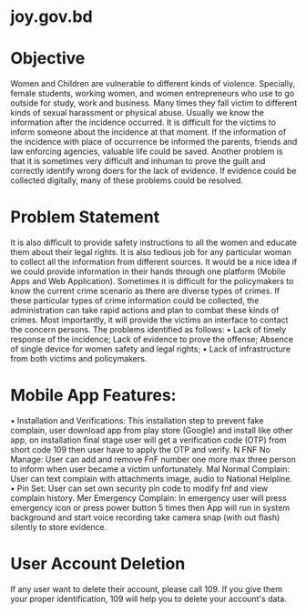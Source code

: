 # joy.gov.bd

# Objective
Women and Children are vulnerable to different kinds of violence. Specially, female students, working women, and women entrepreneurs who use to go outside for study, work and business. Many times they fall victim to different kinds of sexual harassment or physical abuse. Usually we know the information after the incidence occurred. It is difficult for the victims to inform someone about the incidence at that moment. If the information of the incidence with place of occurrence be informed the parents, friends and law enforcing agencies, valuable life could be saved. Another problem is that it is sometimes very difficult and inhuman to prove the guilt and correctly identify wrong doers for the lack of evidence. If evidence could be collected digitally, many of these problems could be resolved.

# Problem Statement
It is also difficult to provide safety instructions to all the women and educate them about their legal rights. It is also tedious job for any particular woman to collect all the information from different sources. It would be a nice idea if we could provide information in their hands through one platform (Mobile Apps and Web Application).
Sometimes it is difficult for the policymakers to know the current crime scenario as there are diverse types of crimes. If these particular types of crime information could be collected, the administration can take rapid actions and plan to combat these kinds of crimes. Most importantly, it will provide the victims an interface to contact the concern persons. The problems identified as follows:
• Lack of timely response of the incidence;
Lack of evidence to prove the offense;
Absence of single device for women safety and legal rights;
• Lack of infrastructure from both victims and policymakers.

# Mobile App Features:
• Installation and Verifications: This installation step to prevent fake complain, user download app from play store (Google) and install like other app, on installation final stage user will get a verification code (OTP) from short code 109 then user have to apply the OTP and verify.
N FNF No Manage: User can add and remove FnF number one more max three person to inform when user became a victim unfortunately.
Mal Normal Complain: User can text complain with attachments image, audio to National Helpline.
• Pin Set: User can set own security pin code to modify fnf and view complain history.
Mer Emergency Complain: In emergency user will press emergency icon or press power button 5 times then App will run in system background and start voice recording take camera snap (with out flash) silently to store evidence.

# User Account Deletion
If any user want to delete their account, please call 109. If you give them your proper identification, 109 will help you to delete your account's data.
